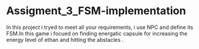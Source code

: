 # Assigment_3_FSM-implementation
In this project i tryed to meet all your requirements, i use NPC and define its FSM.In this game i focued on finding energatic capsule for increasing  the energy level of  ethan and hitting the abstacles .
